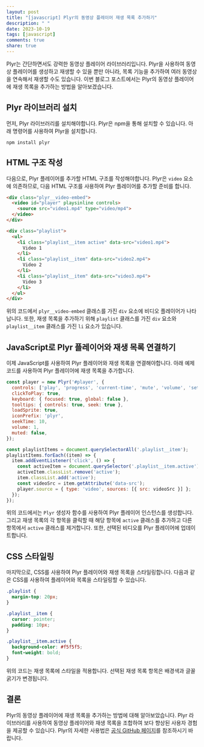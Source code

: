 ```yaml
---
layout: post
title: "[javascript] Plyr의 동영상 플레이어 재생 목록 추가하기"
description: " "
date: 2023-10-19
tags: [javascript]
comments: true
share: true
---
```


Plyr는 간단하면서도 강력한 동영상 플레이어 라이브러리입니다. Plyr을 사용하여 동영상 플레이어를 생성하고 재생할 수 있을 뿐만 아니라, 목록 기능을 추가하여 여러 동영상을 연속해서 재생할 수도 있습니다. 이번 블로그 포스트에서는 Plyr의 동영상 플레이어에 재생 목록을 추가하는 방법을 알아보겠습니다.

## Plyr 라이브러리 설치

먼저, Plyr 라이브러리를 설치해야합니다. Plyr은 npm을 통해 설치할 수 있습니다. 아래 명령어를 사용하여 Plyr을 설치합니다.

```shell
npm install plyr
```

## HTML 구조 작성

다음으로, Plyr 플레이어를 추가할 HTML 구조를 작성해야합니다. Plyr은 `video` 요소에 의존하므로, 다음 HTML 구조를 사용하여 Plyr 플레이어를 추가할 준비를 합니다.

```html
<div class="plyr__video-embed">
  <video id="player" playsinline controls>
    <source src="video1.mp4" type="video/mp4">
  </video>
</div>

<div class="playlist">
  <ul>
    <li class="playlist__item active" data-src="video1.mp4">
      Video 1
    </li>
    <li class="playlist__item" data-src="video2.mp4">
      Video 2
    </li>
    <li class="playlist__item" data-src="video3.mp4">
      Video 3
    </li>
  </ul>
</div>
```

위의 코드에서 `plyr__video-embed` 클래스를 가진 `div` 요소에 비디오 플레이어가 나타납니다. 또한, 재생 목록을 추가하기 위해 `playlist` 클래스를 가진 `div` 요소와 `playlist__item` 클래스를 가진 `li` 요소가 있습니다. 

## JavaScript로 Plyr 플레이어와 재생 목록 연결하기

이제 JavaScript를 사용하여 Plyr 플레이어와 재생 목록을 연결해야합니다. 아래 예제 코드를 사용하여 Plyr 플레이어에 재생 목록을 추가합니다.

```javascript
const player = new Plyr('#player', {
  controls: ['play', 'progress', 'current-time', 'mute', 'volume', 'settings', 'pip', 'airplay', 'fullscreen'],
  clickToPlay: true,
  keyboard: { focused: true, global: false },
  tooltips: { controls: true, seek: true },
  loadSprite: true,
  iconPrefix: 'plyr',
  seekTime: 10,
  volume: 1,
  muted: false,
});

const playlistItems = document.querySelectorAll('.playlist__item');
playlistItems.forEach((item) => {
  item.addEventListener('click', () => {
    const activeItem = document.querySelector('.playlist__item.active');
    activeItem.classList.remove('active');
    item.classList.add('active');
    const videoSrc = item.getAttribute('data-src');
    player.source = { type: 'video', sources: [{ src: videoSrc }] };
  });
});
```

위의 코드에서는 `Plyr` 생성자 함수를 사용하여 Plyr 플레이어 인스턴스를 생성합니다. 그리고 재생 목록의 각 항목을 클릭할 때 해당 항목에 `active` 클래스를 추가하고 다른 항목에서 `active` 클래스를 제거합니다. 또한, 선택된 비디오를 Plyr 플레이어에 업데이트합니다.

## CSS 스타일링

마지막으로, CSS를 사용하여 Plyr 플레이어와 재생 목록을 스타일링합니다. 다음과 같은 CSS를 사용하여 플레이어와 목록을 스타일링할 수 있습니다.

```css
.playlist {
  margin-top: 20px;
}

.playlist__item {
  cursor: pointer;
  padding: 10px;
}

.playlist__item.active {
  background-color: #f5f5f5;
  font-weight: bold;
}
```

위의 코드는 재생 목록에 스타일을 적용합니다. 선택된 재생 목록 항목은 배경색과 글꼴 굵기가 변경됩니다.

## 결론

Plyr의 동영상 플레이어에 재생 목록을 추가하는 방법에 대해 알아보았습니다. Plyr 라이브러리를 사용하여 동영상 플레이어와 재생 목록을 조합하여 보다 향상된 사용자 경험을 제공할 수 있습니다. Plyr의 자세한 사용법은 [공식 GitHub 페이지](https://github.com/sampotts/plyr)를 참조하시기 바랍니다.